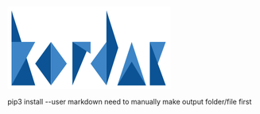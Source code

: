 ![Kordac Logo](images/kordac-logo.png)

pip3 install --user markdown
need to manually make output folder/file first
